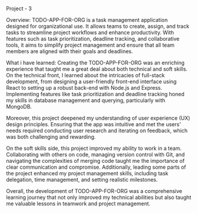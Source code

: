 Project - 3

Overview:
TODO-APP-FOR-ORG is a task management application designed for organizational use. It allows teams to create, assign, and track tasks to streamline project workflows and enhance productivity. With features such as task prioritization, deadline tracking, and collaborative tools, it aims to simplify project management and ensure that all team members are aligned with their goals and deadlines.

What i have learned:
Creating the TODO-APP-FOR-ORG was an enriching experience that taught me a great deal about both technical and soft skills. On the technical front, I learned about the intricacies of full-stack development, from designing a user-friendly front-end interface using React to setting up a robust back-end with Node.js and Express. Implementing features like task prioritization and deadline tracking honed my skills in database management and querying, particularly with MongoDB.

Moreover, this project deepened my understanding of user experience (UX) design principles. Ensuring that the app was intuitive and met the users' needs required conducting user research and iterating on feedback, which was both challenging and rewarding.

On the soft skills side, this project improved my ability to work in a team. Collaborating with others on code, managing version control with Git, and navigating the complexities of merging code taught me the importance of clear communication and compromise. Additionally, leading some parts of the project enhanced my project management skills, including task delegation, time management, and setting realistic milestones.

Overall, the development of TODO-APP-FOR-ORG was a comprehensive learning journey that not only improved my technical abilities but also taught me valuable lessons in teamwork and project management.


